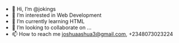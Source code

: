 - 👋 Hi, I’m @jokings
- 👀 I’m interested in Web Development
- 🌱 I’m currently learning HTML
- 💞️ I’m looking to collaborate on ...
- 📫 How to reach me joshuaashua3@gmail.com, +2348073023224

<!---
jokings/jokings is a ✨ special ✨ repository because its `README.md` (this file) appears on your GitHub profile.
You can click the Preview link to take a look at your changes.
--->
